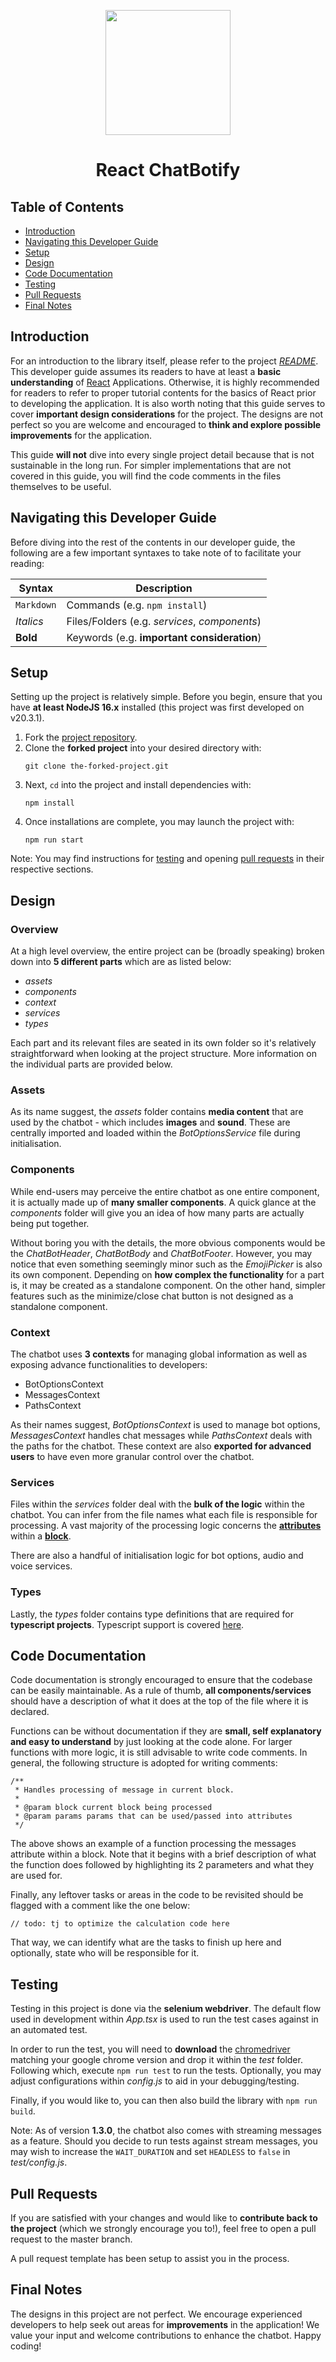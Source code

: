 <p align="center">
  <img width="200px" src="https://raw.githubusercontent.com/tjtanjin/react-chatbotify/main/assets/logo.png" />
  <h1 align="center">React ChatBotify</h1>
</p>

## Table of Contents
* [Introduction](#introduction)
* [Navigating this Developer Guide](#navigating-this-developer-guide)
* [Setup](#setup)
* [Design](#design)
* [Code Documentation](#code-documentation)
* [Testing](#testing)
* [Pull Requests](#pull-requests)
* [Final Notes](#final-notes)

<div style="page-break-after: always;"></div>

## Introduction

For an introduction to the library itself, please refer to the project [*README*](https://github.com/tjtanjin/react-chatbotify/blob/main/README.md). This developer guide assumes its readers to have at least a **basic understanding** of [React](https://react.dev/) Applications. Otherwise, it is highly recommended for readers to refer to proper tutorial contents for the basics of React prior to developing the application. It is also worth noting that this guide serves to cover **important design considerations** for the project. The designs are not perfect so you are welcome and encouraged to **think and explore possible improvements** for the application.

This guide **will not** dive into every single project detail because that is not sustainable in the long run. For simpler implementations that are not covered in this guide, you will find the code comments in the files themselves to be useful.

## Navigating this Developer Guide

Before diving into the rest of the contents in our developer guide, the following are a few important syntaxes to take note of to facilitate your reading:

| Syntax | Description |
| ------------------- | ---------------------------------------------- |
|`Markdown` | Commands (e.g. `npm install`) |
|*Italics* | Files/Folders (e.g. *services*, *components*)
|**Bold** | Keywords (e.g. **important consideration**) |

<div  style="page-break-after: always;"></div>

## Setup

Setting up the project is relatively simple. Before you begin, ensure that you have **at least NodeJS 16.x** installed (this project was first developed on v20.3.1).
1) Fork the [project repository](https://github.com/tjtanjin/react-chatbotify).
2) Clone the **forked project** into your desired directory with:
    ```
    git clone the-forked-project.git
    ```
3) Next, `cd` into the project and install dependencies with:
    ```
    npm install
    ```
4) Once installations are complete, you may launch the project with:
    ```
    npm run start
    ```

Note: You may find instructions for [testing](https://github.com/tjtanjin/react-chatbotify/blob/main/docs/DeveloperGuide.md#testing) and opening [pull requests](https://github.com/tjtanjin/react-chatbotify/blob/main/docs/DeveloperGuide.md#pull-requests) in their respective sections.

## Design

### Overview

At a high level overview, the entire project can be (broadly speaking) broken down into **5 different parts** which are as listed below:

- *assets*
- *components*
- *context*
- *services*
- *types*

Each part and its relevant files are seated in its own folder so it's relatively straightforward when looking at the project structure. More information on the individual parts are provided below.

### Assets

As its name suggest, the *assets* folder contains **media content** that are used by the chatbot - which includes **images** and **sound**. These are centrally imported and loaded within the *BotOptionsService* file during initialisation.

### Components

While end-users may perceive the entire chatbot as one entire component, it is actually made up of **many smaller components**. A quick glance at the *components* folder will give you an idea of how many parts are actually being put together.

Without boring you with the details, the more obvious components would be the *ChatBotHeader*, *ChatBotBody* and *ChatBotFooter*. However, you may notice that even something seemingly minor such as the *EmojiPicker* is also its own component. Depending on **how complex the functionality** for a part is, it may be created as a standalone component. On the other hand, simpler features such as the minimize/close chat button is not designed as a standalone component.

### Context

The chatbot uses **3 contexts** for managing global information as well as exposing advance functionalities to developers:

- BotOptionsContext
- MessagesContext
- PathsContext

As their names suggest, *BotOptionsContext* is used to manage bot options, *MessagesContext* handles chat messages while *PathsContext* deals with the paths for the chatbot. These context are also **exported for advanced users** to have even more granular control over the chatbot.

### Services

Files within the *services* folder deal with the **bulk of the logic** within the chatbot. You can infer from the file names what each file is responsible for processing. A vast majority of the processing logic concerns the [**attributes**](https://react-chatbotify.tjtanjin.com/docs/introduction/conversations#attributes) within a [**block**](https://react-chatbotify.tjtanjin.com/docs/introduction/conversations#block).

There are also a handful of initialisation logic for bot options, audio and voice services.

### Types

Lastly, the *types* folder contains type definitions that are required for **typescript projects**. Typescript support is covered [here](https://react-chatbotify.tjtanjin.com/docs/introduction/typescript).

## Code Documentation

Code documentation is strongly encouraged to ensure that the codebase can be easily maintainable. As a rule of thumb, **all components/services** should have a description of what it does at the top of the file where it is declared.

Functions can be without documentation if they are **small, self explanatory and easy to understand** by just looking at the code alone. For larger functions with more logic, it is still advisable to write code comments. In general, the following structure is adopted for writing comments:

```
/**
 * Handles processing of message in current block.
 * 
 * @param block current block being processed
 * @param params params that can be used/passed into attributes
 */
```

The above shows an example of a function processing the messages attribute within a block. Note that it begins with a brief description of what the function does followed by highlighting its 2 parameters and what they are used for.

Finally, any leftover tasks or areas in the code to be revisited should be flagged with a comment like the one below:

```
// todo: tj to optimize the calculation code here
```

That way, we can identify what are the tasks to finish up here and optionally, state who will be responsible for it.

## Testing

Testing in this project is done via the **selenium webdriver**. The default flow used in development within *App.tsx* is used to run the test cases against in an automated test.

In order to run the test, you will need to **download** the [chromedriver](https://chromedriver.chromium.org/downloads) matching your google chrome version and drop it within the *test* folder. Following which, execute `npm run test` to run the tests. Optionally, you may adjust configurations within *config.js* to aid in your debugging/testing.

Finally, if you would like to, you can then also build the library with `npm run build`.

Note: As of version **1.3.0**, the chatbot also comes with streaming messages as a feature. Should you decide to run tests against stream messages, you may wish to increase the `WAIT_DURATION` and set `HEADLESS` to `false` in _test/config.js_.

## Pull Requests

If you are satisfied with your changes and would like to **contribute back to the project** (which we strongly encourage you to!), feel free to open a pull request to the master branch.

A pull request template has been setup to assist you in the process.

## Final Notes

The designs in this project are not perfect. We encourage experienced developers to help seek out areas for **improvements** in the application! We value your input and welcome contributions to enhance the chatbot. Happy coding!